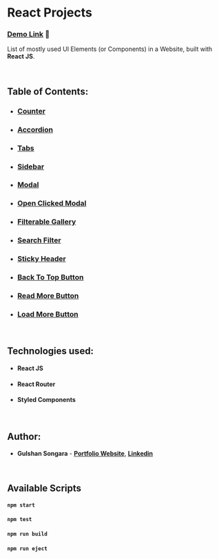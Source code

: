 # React Projects

### [Demo Link](https://gulshan-react-projects.netlify.app/) 🔗

List of mostly used UI Elements (or Components) in a Website, built with **React JS**.

<br/>

## Table of Contents:

- ### [Counter](https://gulshan-react-projects.netlify.app/counter)
- ### [Accordion](https://gulshan-react-projects.netlify.app/accordion)
- ### [Tabs](https://gulshan-react-projects.netlify.app/tabs)
- ### [Sidebar](https://gulshan-react-projects.netlify.app/sidebar)
- ### [Modal](https://gulshan-react-projects.netlify.app/modal)
- ### [Open Clicked Modal](https://gulshan-react-projects.netlify.app/clicked-modal)
- ### [Filterable Gallery](https://gulshan-react-projects.netlify.app/filterable-gallery)
- ### [Search Filter](https://gulshan-react-projects.netlify.app/search-filter)
- ### [Sticky Header](https://gulshan-react-projects.netlify.app/sticky-header)
- ### [Back To Top Button](https://gulshan-react-projects.netlify.app/back-top)
- ### [Read More Button](https://gulshan-react-projects.netlify.app/read-more)
- ### [Load More Button](https://gulshan-react-projects.netlify.app/load-more)

<br/>

## Technologies used:

- #### **React JS**
- #### **React Router**
- #### **Styled Components**

<br/>

## Author:

- **Gulshan Songara** - **[Portfolio Website](https://gulshansongara.netlify.app)**, **[Linkedin](https://www.linkedin.com/in/gulshan-songara/)**

<br/>

## Available Scripts

#### `npm start`

#### `npm test`

#### `npm run build`

#### `npm run eject`
